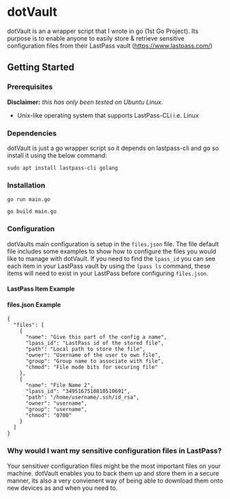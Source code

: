 # dotVault

dotVault is an a wrapper script that I wrote in go (1st Go Project). Its purpose is to enable anyone to easily store & retrieve sensitive configuration files from their LastPass vault (https://www.lastpass.com/)

## Getting Started

### Prerequisites

__Disclaimer:__ _this has only been tested on Ubuntu Linux._

* Unix-like operating system that supports LastPass-CLi i.e. Linux

### Dependencies

dotVault is just a go wrapper script so it depends on lastpass-cli and go so install it using the below command:
```
sudo apt install lastpass-cli golang
```

### Installation

```
go run main.go
```
```
go build main.go
```

### Configuration

dotVaults main configuration is setup in the `files.json` file. The file default file includes some examples to show how to configure the files you would like to manage with dotVault. If you need to find the `lpass_id` you can see each item in your LastPass vault by using the `lpass ls` command, these items will need to exist in your LastPass before configuring `files.json`.

#### LastPass Item Example



#### files.json Example
```
{
  "files": [
    {
      "name": "Give this part of the config a name",
      "lpass_id": "LastPass id of the stored file",
      "path": "Local path to store the file",
      "owner": "Username of the user to own file",
      "group": "Group name to associate with file",
      "chmod": "File mode bits for securing file"
    },
    {
      "name": "File Name 2",
      "lpass_id": "3495167510810510691",
      "path": "/home/username/.ssh/id_rsa",
      "owner": "username",
      "group": "username",
      "chmod": "0700"
    }
  ]
}
```

### Why would I want my sensitive configuration files in LastPass?

Your sensitiver configuration files might be the most important files on your machine. dotVault enables you to back them up and store them in a secure manner, its also a very convienent way of being able to download them onto new devices as and when you need to.
